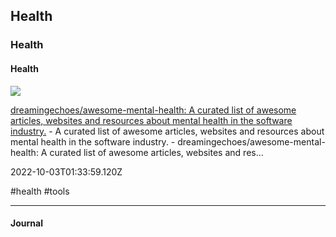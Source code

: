 ## Health
### Health

#### Health

![](https://repository-images.githubusercontent.com/152492484/fe51eb00-a704-11e9-9ccc-b2c4a9c0d917)

[dreamingechoes/awesome-mental-health: A curated list of awesome articles, websites and resources about mental health in the software industry.](https://github.com/dreamingechoes/awesome-mental-health) - A curated list of awesome articles, websites and resources about mental health in the software industry. - dreamingechoes/awesome-mental-health: A curated list of awesome articles, websites and res…

2022-10-03T01:33:59.120Z

#health #tools

---

#### Journal
